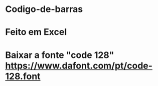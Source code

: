# Codigo-de-barras
# Feito em Excel
# Baixar a fonte "code 128" https://www.dafont.com/pt/code-128.font
